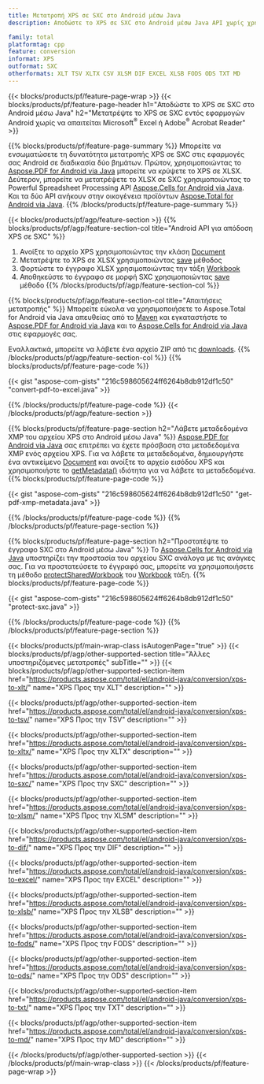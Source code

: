```yaml
---
title: Μετατροπή XPS σε SXC στο Android μέσω Java
description: Αποδώστε το XPS σε SXC στο Android μέσω Java API χωρίς χρήση Microsoft Excel ή Adobe Reader

family: total
platformtag: cpp
feature: conversion
informat: XPS
outformat: SXC
otherformats: XLT TSV XLTX CSV XLSM DIF EXCEL XLSB FODS ODS TXT MD
---
```

{{< blocks/products/pf/feature-page-wrap >}}
{{< blocks/products/pf/feature-page-header h1="Αποδώστε το XPS σε SXC στο Android μέσω Java" h2="Μετατρέψτε το XPS σε SXC εντός εφαρμογών Android χωρίς να απαιτείται Microsoft<sup>&reg;</sup> Excel ή Adobe<sup>&reg;</sup> Acrobat Reader" >}}

{{% blocks/products/pf/feature-page-summary %}}
Μπορείτε να ενσωματώσετε τη δυνατότητα μετατροπής XPS σε SXC στις εφαρμογές σας Android σε διαδικασία δύο βημάτων. Πρώτον, χρησιμοποιώντας το [Aspose.PDF for Android via Java](https://products.aspose.com/pdf/android-java/) μπορείτε να κρύψετε το XPS σε XLSX. Δεύτερον, μπορείτε να μετατρέψετε το XLSX σε SXC χρησιμοποιώντας το Powerful Spreadsheet Processing API [Aspose.Cells for Android via Java](https://products.aspose.com/cells/android-java/). Και τα δύο API ανήκουν στην οικογένεια προϊόντων [Aspose.Total for Android via Java](https://products.aspose.com/total/android-java/). 
{{% /blocks/products/pf/feature-page-summary  %}}

{{< blocks/products/pf/agp/feature-section >}}
{{% blocks/products/pf/agp/feature-section-col title="Android API για απόδοση XPS σε SXC" %}}
1. Ανοίξτε το αρχείο XPS χρησιμοποιώντας την κλάση [Document](https://reference.aspose.com/pdf/java/com.aspose.pdf/Document)
2. Μετατρέψτε το XPS σε XLSX χρησιμοποιώντας [save](https://reference.aspose.com/pdf/java/com.aspose.pdf/Document#save-java.lang.String-com.aspose.pdf.SaveOptions-) μέθοδος
3. Φορτώστε το έγγραφο XLSX χρησιμοποιώντας την τάξη [Workbook](https://reference.aspose.com/cells/java/com.aspose.cells/Workbook)
4. Αποθηκεύστε το έγγραφο σε μορφή SXC χρησιμοποιώντας [save](https://reference.aspose.com/cells/java/com.aspose.cells/workbook#save(java.lang.String,%20com.aspose.cells.SaveOptions)) μέθοδο
{{% /blocks/products/pf/agp/feature-section-col %}}

{{% blocks/products/pf/agp/feature-section-col title="Απαιτήσεις μετατροπής" %}}
Μπορείτε εύκολα να χρησιμοποιήσετε το Aspose.Total for Android via Java απευθείας από το [Maven](https://releases.aspose.com/total/java/) και εγκαταστήστε το [Aspose.PDF for Android via Java](https://docs.aspose.com/pdf/androidjava/installation/) και το [Aspose.Cells for Android via Java](https://docs.aspose.com/cells/java/aspose-cells-for-android-via-java-installation/) στις εφαρμογές σας.

Εναλλακτικά, μπορείτε να λάβετε ένα αρχείο ZIP από τις [downloads](https://releases.aspose.com/total/androidjava).
{{% /blocks/products/pf/agp/feature-section-col %}}
{{% blocks/products/pf/feature-page-code %}}

{{< gist "aspose-com-gists" "216c598605624ff6264b8db912df1c50" "convert-pdf-to-excel.java" >}}



{{% /blocks/products/pf/feature-page-code %}}
{{< /blocks/products/pf/agp/feature-section >}}

{{% blocks/products/pf/feature-page-section  h2="Λάβετε μεταδεδομένα XMP του αρχείου XPS στο Android μέσω Java" %}}
[Aspose.PDF for Android via Java](https://products.aspose.com/pdf/android-java/) σας επιτρέπει να έχετε πρόσβαση στα μεταδεδομένα XMP ενός αρχείου XPS. Για να λάβετε τα μεταδεδομένα, δημιουργήστε ένα αντικείμενο [Document](https://reference.aspose.com/pdf/java/com.aspose.pdf/Document) και ανοίξτε το αρχείο εισόδου XPS και χρησιμοποιήστε το [getMetadata()](https://reference.aspose.com/pdf/java/com.aspose.pdf/Document#getMetadata--) ιδιότητα για να λάβετε τα μεταδεδομένα.
{{% blocks/products/pf/feature-page-code %}}

{{< gist "aspose-com-gists" "216c598605624ff6264b8db912df1c50" "get-pdf-xmp-metadata.java" >}}

{{% /blocks/products/pf/feature-page-code  %}}
{{% /blocks/products/pf/feature-page-section %}}

{{% blocks/products/pf/feature-page-section  h2="Προστατέψτε το έγγραφο SXC στο Android μέσω Java" %}}
Το [Aspose.Cells for Android via Java](https://products.aspose.com/cells/android-java/) υποστηρίζει την προστασία του αρχείου SXC ανάλογα με τις ανάγκες σας. Για να προστατεύσετε το έγγραφό σας, μπορείτε να χρησιμοποιήσετε τη μέθοδο [protectSharedWorkbook](https://reference.aspose.com/cells/java/com.aspose.cells/workbook#protectSharedWorkbook(java.lang.String)) του [Workbook](https://reference.aspose.com/cells/java/com.aspose.cells/Workbook) τάξη.
{{% blocks/products/pf/feature-page-code %}}

{{< gist "aspose-com-gists" "216c598605624ff6264b8db912df1c50" "protect-sxc.java" >}}

{{% /blocks/products/pf/feature-page-code  %}}
{{% /blocks/products/pf/feature-page-section %}}

{{< blocks/products/pf/main-wrap-class isAutogenPage="true" >}}
{{< blocks/products/pf/agp/other-supported-section title="Άλλες υποστηριζόμενες μετατροπές" subTitle="" >}}
{{< blocks/products/pf/agp/other-supported-section-item href="https://products.aspose.com/total/el/android-java/conversion/xps-to-xlt/" name="XPS Προς την XLT" description="" >}}

{{< blocks/products/pf/agp/other-supported-section-item href="https://products.aspose.com/total/el/android-java/conversion/xps-to-tsv/" name="XPS Προς την TSV" description="" >}}

{{< blocks/products/pf/agp/other-supported-section-item href="https://products.aspose.com/total/el/android-java/conversion/xps-to-xltx/" name="XPS Προς την XLTX" description="" >}}

{{< blocks/products/pf/agp/other-supported-section-item href="https://products.aspose.com/total/el/android-java/conversion/xps-to-sxc/" name="XPS Προς την SXC" description="" >}}

{{< blocks/products/pf/agp/other-supported-section-item href="https://products.aspose.com/total/el/android-java/conversion/xps-to-xlsm/" name="XPS Προς την XLSM" description="" >}}

{{< blocks/products/pf/agp/other-supported-section-item href="https://products.aspose.com/total/el/android-java/conversion/xps-to-dif/" name="XPS Προς την DIF" description="" >}}

{{< blocks/products/pf/agp/other-supported-section-item href="https://products.aspose.com/total/el/android-java/conversion/xps-to-excel/" name="XPS Προς την EXCEL" description="" >}}

{{< blocks/products/pf/agp/other-supported-section-item href="https://products.aspose.com/total/el/android-java/conversion/xps-to-xlsb/" name="XPS Προς την XLSB" description="" >}}

{{< blocks/products/pf/agp/other-supported-section-item href="https://products.aspose.com/total/el/android-java/conversion/xps-to-fods/" name="XPS Προς την FODS" description="" >}}

{{< blocks/products/pf/agp/other-supported-section-item href="https://products.aspose.com/total/el/android-java/conversion/xps-to-ods/" name="XPS Προς την ODS" description="" >}}

{{< blocks/products/pf/agp/other-supported-section-item href="https://products.aspose.com/total/el/android-java/conversion/xps-to-txt/" name="XPS Προς την TXT" description="" >}}

{{< blocks/products/pf/agp/other-supported-section-item href="https://products.aspose.com/total/el/android-java/conversion/xps-to-md/" name="XPS Προς την MD" description="" >}}


{{< /blocks/products/pf/agp/other-supported-section >}}
{{< /blocks/products/pf/main-wrap-class >}}
{{< /blocks/products/pf/feature-page-wrap >}}